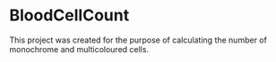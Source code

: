 # BloodCellCount
This project was created for the purpose of calculating the number of monochrome and multicoloured cells.
